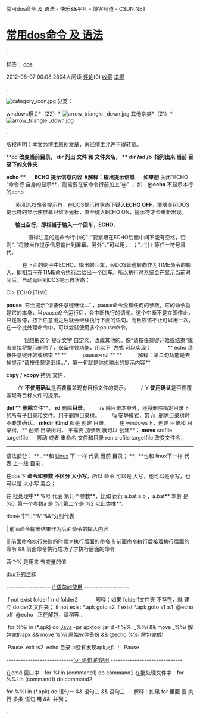 常用dos命令 及 语法 - 快乐&&平凡 - 博客频道 - CSDN.NET

#   [常用dos命令 及 语法](http://blog.csdn.net/wh_19910525/article/details/7837331)

.

  标签： [dos](http://www.csdn.net/tag/dos)

 2012-08-07 00:08  2804人阅读    [评论](http://blog.csdn.net/wh_19910525/article/details/7837331#comments)(0)    [收藏](常用dos命令%20及%20语法%20-%20快乐&&平凡%20-%20博客频道%20-%20CSDN.NET.md#)    [举报](http://blog.csdn.net/wh_19910525/article/details/7837331#report)

 .

 ![category_icon.jpg](../_resources/760c5ec8c68b26ded5d32a15a75b0d4b.jpg)  分类：

   windows相关*（22）*  ![arrow_triangle _down.jpg](../_resources/f4957b54c1e7e28871f863560acc9791.jpg)      其他杂类*（21）*  ![arrow_triangle _down.jpg](../_resources/f4957b54c1e7e28871f863560acc9791.jpg)

 .

版权声明：本文为博主原创文章，未经博主允许不得转载。

**cd **改变当前目录，
**dir**  列出 文件 和 文件夹名，
** dir /ad /b  **指列出来 当前 目录下的**文件夹**

**echo **
      **ECHO 提示信息内容**  #解释：输出提示信息
      如果想** 关闭“ECHO ”命令行 自身的显示**，则需要在该命令行前加上“@”  ，如：**@echo** 不显示本行的echo

      关闭DOS命令提示符，在DOS提示符状态下键入**ECHO OFF**，能够关闭DOS提示符的显示使屏幕只留下光标，直至键入ECHO ON，提示符才会重新出现。

      **输出空行，即相当于输入一个回车**，**ECHO．**

               值得注意的是命令行中的“．”要紧跟在ECHO后面中间不能有空格，否则“．”将被当作提示信息输出到屏幕。另外“．”可以用，：；”／[\]＋等任一符号替代。

           在下面的例子中ECHO．输出的回车，经DOS管道转向作为TIME命令的输入，即相当于在TIME命令执行后给出一个回车。所以执行时系统会在显示当前时间后，自动返回到DOS提示符状态：

C:〉ECHO.|TIME

**pause**  它会提示“请按任意键继续...” ，pause命令没有任何的参数，它的命令就是它的本身，当pause命令运行后，会中断执行的语句。这个中断不是立即停止，只是暂停，按下任意键之后就会继续执行下面的语句。而且应该不止可以用一次，在一个批处理命令中，可以尝试使用多个pause命令。

            我想把这个 提示文字 自定义，改成其他的。像“请按任意键开始或结束”或者直接将提示删除了，保留停顿功能，用以下  方式 可以实现：
          ** echo 请按任意键开始或结束
**
**           pause>nul
**
**           解释：第二句功能是去掉提示“请按任意键继续...”，第一句就是你想输出的提示内容**

**copy** / **xcopy** 拷贝 文件，

        /Y **不使用确认**是否要覆盖现有目标文件的提示。
　　/-Y **使用确认**是否要覆盖现有目标文件的提示。

**del **  删除**文件**，
**rd**  删除**目录**，
       /s 除目录本身外，还将删除指定目录下的所有子目录和文件。用于删除目录树。
       /q 安静模式，带 /s  删除目录树时不要求确认。
**mkdir** 和**md** 都是 创建 目录，
      在 windows下，创建 目录和 目录树，** 创建 目录树时， 不需要 加参数 就可以 创建**；
**move** srcfile targetfile
     移动 或者 重命名 文件和目录
ren srcfile targetfile 改变文件名，

-------------------------------------------------------------
语法部分：
** . **和 [Linux](http://lib.csdn.net/base/linux) 下 一样 代表 当前 目录；
**.. **也和 linux下一样 代表 上一级 目录；

在dos下 **命令和参数 不区分 大小写**，所以 命令 可以是 大写，也可以是小写，也可以是 大小写 混合；

在 批处理中** %号 代表 第几个参数**，比如 运行 a.bat a b ，a.bat** 本身 是 %0, 第一个参数a 是 %1,第二个是 %2 以此类推**。

dos中“|”“||”“&”“&&”分别代表

| 前面命令输出结果作为后面命令的输入内容

|| 前面命令执行失败的时候才执行后面的命令
& 前面命令执行后接着执行后面的命令
&& 前面命令执行成功了才执行后面的命令

两个% 是用来 去变量的值

[dos下的注释](http://blog.csdn.net/wh_19910525/article/details/8125762)

-------------------[if 语句的使用](http://blog.csdn.net/wh_19910525/article/details/7912123) -------------------

if not exist folder1 md folder2
           解释：如果 folder1文件夹 不存在，就 建立 dolder2 文件夹；
if not exist *.apk goto s2
if exist *.apk goto s1
:s1
 @echo off
 @echo   正在解包，请稍等...

 for %%i in (*.apk) do [Java](http://lib.csdn.net/base/javase) -jar apktool.jar d -f %%i _%%i && move _%%i 解包完的apk && move %%i 原始软件备份 && @echo %%i 解包完成!

 Pause
 exit
:s2
 echo 目录中没有发现apk文件！
 Pause

----------------------------[for 语句 的使用](http://blog.csdn.net/wh_19910525/article/details/7912440) ------------------------------

在cmd 窗口中：for %I in (command1) do command2
在批处理文件中：for %%I in (command1) do command2

for %%i in (*.apk) do 语句一 && 语句二 && 语句三
     解释：如果 for 里面 要 执行 多条 语句 用 &&  并列；

 .
